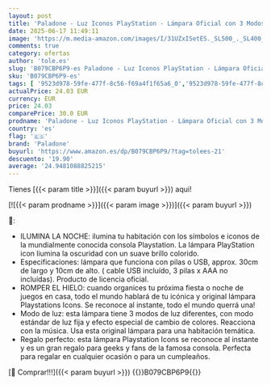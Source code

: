 ```yaml
---
layout: post
title: 'Paladone - Luz Iconos PlayStation - Lámpara Oficial con 3 Modos  Decoración Gamer Reactiva a Sonido'
date: 2025-06-17 11:49:11
image: 'https://m.media-amazon.com/images/I/31UZxISetES._SL500_._SL400_.jpg'
comments: true
category: ofertas
author: 'tole.es'
slug: 'B079CBP6P9-es Paladone - Luz Iconos PlayStation - Lámpara Oficial con 3...'
sku: 'B079CBP6P9-es'
tags: [ '9523d978-59fe-477f-8c56-f69a4f1f65a6_0','9523d978-59fe-477f-8c56-f69a4f1f65a6_1601','9523d978-59fe-477f-8c56-f69a4f1f65a6_5601','9523d978-59fe-477f-8c56-f69a4f1f65a6_701','9523d978-59fe-477f-8c56-f69a4f1f65a6_9101','9523d978-59fe-477f-8c56-f69a4f1f65a6_9301','Arborist Merchandising Root','CML-Home','Hogar y cocina','Home all','Iluminación','Iluminación de ambiente de interior','Iluminación de ambiente infantil','Iluminación de interior','Iluminación decorativa y para usos específicos de interior','Lighting & Electrical','Los favoritos de nuestros clientes: Hogar y cocina','Lámparas e iluminación infantil','New Arrivals Social: Home and Kitchen','Self Service','Special Features Stores','Top Brands Home Electrical','Top Brands Home Selection','paladone','playstation','top brands_home_and_kitchen','🇪🇸', ]
actualPrice: 24.03 EUR
currency: EUR
price: 24.03
comparePrice: 30.0 EUR
prodname: 'Paladone - Luz Iconos PlayStation - Lámpara Oficial con 3 Modos  Decoración Gamer Reactiva a Sonido'
country: 'es'
flag: '🇪🇸'
brand: 'Paladone'
buyurl: 'https://www.amazon.es/dp/B079CBP6P9/?tag=tolees-21'
descuento: '19.90'
average: '24.9481088825215'
---
```


Tienes [{{< param title >}}]({{< param buyurl >}}) aqui!

[![{{< param prodname >}}]({{< param image >}})]({{< param buyurl >}})

🔎:

- ILUMINA LA NOCHE: ilumina tu habitación con los símbolos e iconos de la mundialmente conocida consola Playstation. La lámpara PlayStation icon liumina la oscuridad con un suave brillo colorido.
- Especificaciones: lámpara que funciona con pilas o USB, approx. 30cm de largo y 10cm de alto. ( cable USB incluído, 3 pilas x AAA no incluídas). Producto de licencia oficial.
- ROMPER EL HIELO: cuando organices tu próxima fiesta o noche de juegos en casa, todo el mundo hablará de tu icónica y original lámpara Playstations Icons. Se reconoce al instante, todo el mundo querrá una!
- Modo de luz: esta lámpara tiene 3 modos de luz diferentes, con modo estándar de luz fija y efecto especial de cambio de colores. Reacciona con la música. Usa esta original lámpara para una habitación temática.
- Regalo perfecto: esta lámpara Playstation Icons se reconoce al instante y es un gran regalo para geeks y fans de la famosa consola. Perfecta para regalar en cualquier ocasión o para un cumpleaños.

[🛒 Comprar!!!]({{< param buyurl >}})
{{<world>}}B079CBP6P9{{</world>}}
